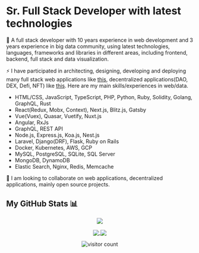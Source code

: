 # Sr. Full Stack Developer with latest technologies

🔭 A full stack developer with 10 years experience in web development and 3 years experience in big data community, using latest technologies, languages, frameworks and libraries in different areas, including frontend, backend, full stack and data visualization.

⚡ I have participated in architecting, designing, developing and deploying many full stack web applications like [this](https://spoken.io), decentralized applications(DAO, DEX, Defi, NFT) like [this](https://www.klimadao.finance). Here are my main skills/experiences in web/data.

- HTML/CSS, JavaScript, TypeScript, PHP, Python, Ruby, Solidity, Golang, GraphQL, Rust
- React(Redux, Mobx, Context), Next.js, Blitz.js, Gatsby
- Vue(Vuex), Quasar, Vuetify, Nuxt.js
- Angular, RxJs
- GraphQL, REST API
- Node.js, Express.js, Koa.js, Nest.js
- Laravel, Django(DRF), Flask, Ruby on Rails
- Docker, Kubernetes, AWS, GCP
- MySQL, PostgreSQL, SQLite, SQL Server
- MongoDB, DynamoDB
- Elastic Search, Nginx, Redis, Memcache

👯 I am looking to collaborate on web applications, decentralized applications, mainly open source projects.

## My GitHub Stats 📊
<p align="center">
	<a href="https://github.com/bowingman">
		<img align="center" src="https://github-profile-trophy.vercel.app/?username=mastercodercat" />
	</a>
</p>
<p align="center">
	<a href="https://github.com/bowingman">
		<img align="center" src="https://github-readme-stats.vercel.app/api/top-langs/?username=mastercodercat&langs_count=8&layout=compact&card_width=260&hide=html,scss,makefile,ruby,css,less" />
	</a>
	<a href="https://github.com/bowingman">
		<img align="center" src="https://github-readme-stats.vercel.app/api?username=bowingman&show_icons=true&theme=dracula" />
	</a>
</p>

<p align="center">
	<img src="https://visitor-badge.glitch.me/badge?page_id=mastercodercat.mastercodercat" alt="visitor count"/>
</p>

